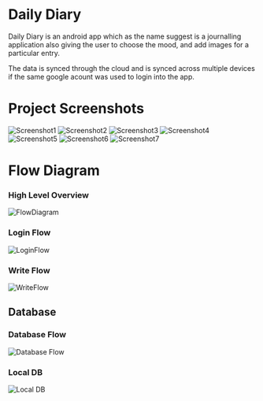 # Daily Diary 
Daily Diary is an android app which as the name suggest is a journalling application also giving the user to choose the mood, and add images for a particular entry.

The data is synced through the cloud and is synced across multiple devices if the same google acount was used to login into the app.

# Project Screenshots
![Screenshot1][screenshot1] 
![Screenshot2][screenshot2] 
![Screenshot3][screenshot3] 
![Screenshot4][screenshot4] 
![Screenshot5][screenshot5] 
![Screenshot6][screenshot6] 
![Screenshot7][screenshot7]

[screenshot1]: Media/screenshots/image.png
[screenshot2]: Media/screenshots/image1.png
[screenshot3]: Media/screenshots/image2.png
[screenshot4]: Media/screenshots/image3.png
[screenshot5]: Media/screenshots/image4.png
[screenshot6]: Media/screenshots/image5.png
[screenshot7]: Media/screenshots/image6.png


# Flow Diagram

### High Level Overview
![FlowDiagram][flowDiagram]

[flowDiagram]: Media/highLevelFlowDiagram.png

### Login Flow

![LoginFlow][loginFlow]

[loginFlow]: Media/loginFlow.png

### Write Flow

![WriteFlow][writeFlow]

[writeFlow]: Media/writeScreenFlow.png

## Database

### Database Flow
![Database Flow][DBFlow]

[DBFlow]: Media/DBFlow.png

### Local DB

![Local DB][localDB]

[localDB]: Media/localDB.png

